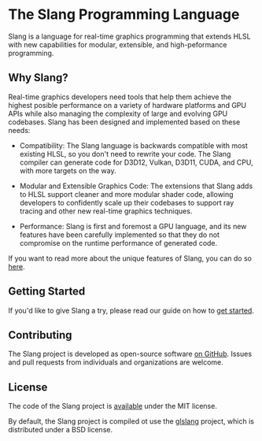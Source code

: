# The Slang Programming Language

Slang is a language for real-time graphics programming that extends HLSL with new capabilities for modular, extensible, and high-peformance programming.

## Why Slang?

Real-time graphics developers need tools that help them achieve the highest posible performance on a variety of hardware platforms and GPU APIs while also managing the complexity of large and evolving GPU codebases. Slang has been designed and implemented based on these needs:

* Compatibility: The Slang language is backwards compatible with most existing HLSL, so you don't need to rewrite your code. The Slang compiler can generate code for D3D12, Vulkan, D3D11, CUDA, and CPU, with more targets on the way.

* Modular and Extensible Graphics Code: The extensions that Slang adds to HLSL support cleaner and more modular shader code, allowing developers to confidently scale up their codebases to support ray tracing and other new real-time graphics techniques.

* Performance: Slang is first and foremost a GPU language, and its new features have been carefully implemented so that they do not compromise on the runtime performance of generated code.

If you want to read more about the unique features of Slang, you can do so [here](features.md).

## Getting Started

If you'd like to give Slang a try, please read our guide on how to [get started](getting-started.md).

## Contributing

The Slang project is developed as open-source software [on GitHub](https://github.com/shader-slang/slang).
Issues and pull requests from individuals and organizations are welcome.

## License

The code of the Slang project is [available](https://github.com/shader-slang/slang/blob/master/LICENSE) under the MIT license.

By default, the Slang project is compiled ot use the [glslang](https://github.com/KhronosGroup/glslang) project, which is distributed under a BSD license.
